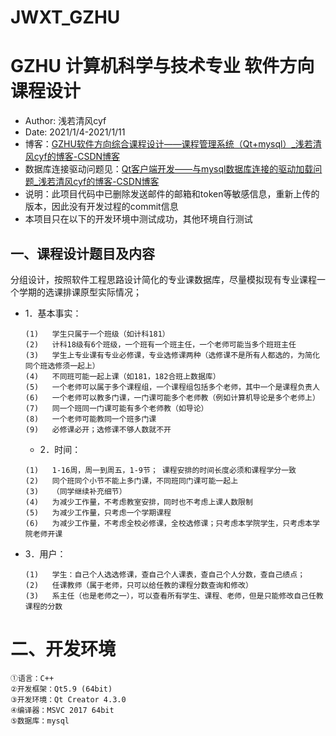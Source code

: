 



# JWXT_GZHU

# GZHU 计算机科学与技术专业 软件方向课程设计

- Author: 浅若清风cyf
- Date: 2021/1/4-2021/1/11
- 博客：[GZHU软件方向综合课程设计——课程管理系统（Qt+mysql）_浅若清风cyf的博客-CSDN博客](https://blog.csdn.net/weixin_44002829/article/details/120773822)
- 数据库连接驱动问题见：[Qt客户端开发——与mysql数据库连接的驱动加载问题_浅若清风cyf的博客-CSDN博客](https://blog.csdn.net/weixin_44002829/article/details/120774004)
- 说明：此项目代码中已删除发送邮件的邮箱和token等敏感信息，重新上传的版本，因此没有开发过程的commit信息
- 本项目只在以下的开发环境中测试成功，其他环境自行测试

## 一、课程设计题目及内容

分组设计，按照软件工程思路设计简化的专业课数据库，尽量模拟现有专业课程一个学期的选课排课原型实际情况；
- 1．基本事实：

  ```
  (1)	学生只属于一个班级（如计科181）
  (2)	计科18级有6个班级，一个班有一个班主任，一个老师可能当多个班班主任
  (3)	学生上专业课有专业必修课，专业选修课两种（选修课不是所有人都选的，为简化同个班选修须一起上）
  (4)	不同班可能一起上课（如181，182合班上数据库）
  (5)	一个老师可以属于多个课程组，一个课程组包括多个老师，其中一个是课程负责人
  (6)	一个老师可以教多门课，一门课可能多个老师教（例如计算机导论是多个老师上）
  (7)	同一个班同一门课可能有多个老师教（如导论）
  (8)	一个老师可能教同一个班多门课 
  (9)	必修课必开；选修课不够人数就不开
  ```

  - 2．时间： 

  ```
  (1)	1-16周，周一到周五，1-9节； 课程安排的时间长度必须和课程学分一致
  (2)	同个班同个小节不能上多门课，不同班同门课可能一起上
  (3)	（同学继续补充细节）
  (4)	为减少工作量，不考虑教室安排，同时也不考虑上课人数限制
  (5)	为减少工作量，只考虑一个学期课程
  (6)	为减少工作量，不考虑全校必修课，全校选修课；只考虑本学院学生，只考虑本学院老师开课
  ```

- 3．用户：

  ```
  (1)	学生：自己个人选选修课，查自己个人课表，查自己个人分数，查自己绩点；
  (2)	任课教师（属于老师，只可以给任教的课程分数查询和修改）
  (3)	系主任（也是老师之一），可以查看所有学生、课程、老师，但是只能修改自己任教课程的分数
  ```

# 二、开发环境

```
①语言：C++
②开发框架：Qt5.9 (64bit)
③开发环境：Qt Creator 4.3.0
④编译器：MSVC 2017 64bit
⑤数据库：mysql
```

